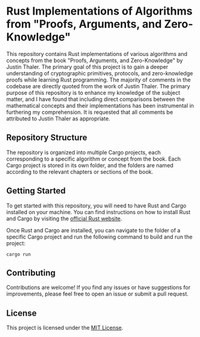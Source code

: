 # Rust Implementations of Algorithms from "Proofs, Arguments, and Zero-Knowledge"

This repository contains Rust implementations of various algorithms and concepts from the book "Proofs, Arguments, and Zero-Knowledge" by Justin Thaler. The primary goal of this project is to gain a deeper understanding of cryptographic primitives, protocols, and zero-knowledge proofs while learning Rust programming. The majority of comments in the codebase are directly quoted from the work of Justin Thaler. The primary purpose of this repository is to enhance my knowledge of the subject matter, and I have found that including direct comparisons between the mathematical concepts and their implementations has been instrumental in furthering my comprehension. It is requested that all comments be attributed to Justin Thaler as appropriate.

## Repository Structure

The repository is organized into multiple Cargo projects, each corresponding to a specific algorithm or concept from the book. Each Cargo project is stored in its own folder, and the folders are named according to the relevant chapters or sections of the book.

## Getting Started

To get started with this repository, you will need to have Rust and Cargo installed on your machine. You can find instructions on how to install Rust and Cargo by visiting the [official Rust website](https://www.rust-lang.org/tools/install).

Once Rust and Cargo are installed, you can navigate to the folder of a specific Cargo project and run the following command to build and run the project:

```cargo run```

## Contributing

Contributions are welcome! If you find any issues or have suggestions for improvements, please feel free to open an issue or submit a pull request.

## License

This project is licensed under the [MIT License](LICENSE).
